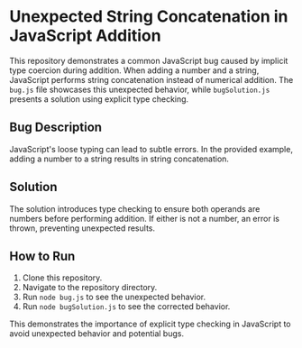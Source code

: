 # Unexpected String Concatenation in JavaScript Addition

This repository demonstrates a common JavaScript bug caused by implicit type coercion during addition.  When adding a number and a string, JavaScript performs string concatenation instead of numerical addition.  The `bug.js` file showcases this unexpected behavior, while `bugSolution.js` presents a solution using explicit type checking.

## Bug Description

JavaScript's loose typing can lead to subtle errors. In the provided example, adding a number to a string results in string concatenation.

## Solution

The solution introduces type checking to ensure both operands are numbers before performing addition.  If either is not a number, an error is thrown, preventing unexpected results.

## How to Run

1. Clone this repository.
2. Navigate to the repository directory.
3. Run `node bug.js` to see the unexpected behavior.
4. Run `node bugSolution.js` to see the corrected behavior. 

This demonstrates the importance of explicit type checking in JavaScript to avoid unexpected behavior and potential bugs.